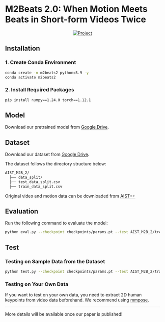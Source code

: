 <p align="center">
  <h1>M2Beats 2.0: When Motion Meets Beats in Short-form Videos Twice</h1>
</p>

<p align="center">
  <a href="https://github.com/zyc-cver/M2Beats-2.0/tree/main">
    <img src="https://img.shields.io/badge/Project-Repo-orange?logo=git" alt="Project">
  </a>
</p>

## Installation

### 1. Create Conda Environment
```bash
conda create -n m2beats2 python=3.9 -y
conda activate m2beats2
```

### 2. Install Required Packages
```bash
pip install numpy==1.24.0 torch==1.12.1
```

## Model
Download our pretrained model from [Google Drive](https://drive.google.com/drive/folders/1DsTspcqAeyAo-SJl2rfyV4k_PWm3Haer?usp=sharing).

## Dataset
Download our dataset from [Google Drive](https://drive.google.com/your_dataset_link).

The dataset follows the directory structure below:
```bash
AIST_M2B_2/
  ├── data_split/
  ├── test_data_split.csv
  ├── train_data_split.csv
```
Original video and motion data can be downloaded from [AIST++](https://google.github.io/aistplusplus_dataset/factsfigures.html)

## Evaluation
Run the following command to evaluate the model:
```bash
python eval.py --checkpoint checkpoints/params.pt --test AIST_M2B_2/train_data_split.csv --test_data AIST_M2B_2/data_split
```

## Test
### Testing on Sample Data from the Dataset
```bash
python test.py --checkpoint checkpoints/params.pt --test AIST_M2B_2/train_data_split.csv --test_data AIST_M2B_2/data_split
```

### Testing on Your Own Data
If you want to test on your own data, you need to extract 2D human keypoints from video data beforehand. We recommend using [mmpose](https://github.com/open-mmlab/mmpose).

---

More details will be available once our paper is published!

